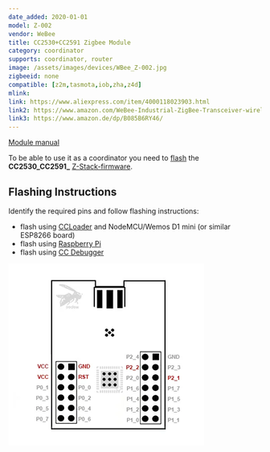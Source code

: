 ```yaml
---
date_added: 2020-01-01
model: Z-002
vendor: WeBee
title: CC2530+CC2591 Zigbee Module
category: coordinator
supports: coordinator, router
image: /assets/images/devices/WBee_Z-002.jpg
zigbeeid: none
compatible: [z2m,tasmota,iob,zha,z4d]
mlink: 
link: https://www.aliexpress.com/item/4000118023903.html
link2: https://www.amazon.com/WeBee-Industrial-ZigBee-Transceiver-wireless/dp/B01EH0XUQO
link3: https://www.amazon.de/dp/B085B6RY46/
---
```

[Module manual](https://www.h-2technik.com/online/webee/ZigBee/Z-002/Z-002.pdf)

To be able to use it as a coordinator you need to [flash](flashing_ccloader) the **CC2530_CC2591_** [Z-Stack-firmware](https://github.com/Koenkk/Z-Stack-firmware/).

## Flashing Instructions
Identify the required pins and follow flashing instructions:
- flash using [CCLoader](/flashing_ccloader.html) and NodeMCU/Wemos D1 mini (or similar ESP8266 board)
- flash using [Raspberry Pi](http://www.marrold.co.uk/2019/12/flashing-cc2530-cc2591-zigbee-module.html)
- flash using [CC Debugger](http://ptvo.info/how-to-select-and-flash-cc2530-144/) 

![Pinout](/assets/images/devices/webee_cc2530_cc2591_pinout.webp)
